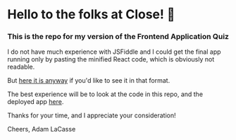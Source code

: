 # Hello to the folks at Close! 👋
### This is the repo for my version of the Frontend Application Quiz
I do not have much experience with JSFiddle and I could get the final app running only by pasting the minified React code, which is obviously not readable.

But [here it is anyway](https://jsfiddle.net/adamlacasse/ve63xo1k/9/) if you'd like to see it in that format.

The best experience will be to look at the code in this repo, and the deployed app [here](https://adamlacasse.github.io/close-app-quiz/).

Thanks for your time, and I appreciate your consideration!

Cheers,
Adam LaCasse
